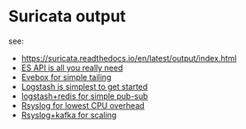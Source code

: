 # Suricata output

see:

* https://suricata.readthedocs.io/en/latest/output/index.html
* [ES API is all you really need](/common/elastic/elastic.shipper.py)
* [Evebox for simple tailing](evebox.md)
* [Logstash is simplest to get started](logstash.md)
* [logstash+redis for simple pub-sub](/common/elastic/logstash-redis-ela.conf)
* [Rsyslog for lowest CPU overhead](rsyslog.omelastic.md)
* [Rsyslog+kafka for scaling]()
